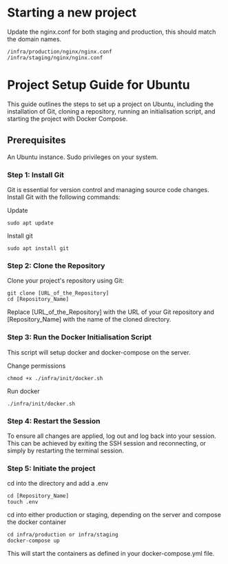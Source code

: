# Starting a new project

Update the nginx.conf for both staging and production, this should match the domain names.

```
/infra/production/nginx/nginx.conf
/infra/staging/nginx/nginx.conf
```

# Project Setup Guide for Ubuntu
This guide outlines the steps to set up a project on Ubuntu, including the installation of Git, cloning a repository, running an initialisation script, and starting the project with Docker Compose.

## Prerequisites
An Ubuntu instance.
Sudo privileges on your system.

### Step 1: Install Git
Git is essential for version control and managing source code changes. Install Git with the following commands:

Update
```
sudo apt update
```
Install git
```
sudo apt install git
```
### Step 2: Clone the Repository
Clone your project's repository using Git:

```
git clone [URL_of_the_Repository]
cd [Repository_Name]
```
Replace [URL_of_the_Repository] with the URL of your Git repository and [Repository_Name] with the name of the cloned directory.

### Step 3: Run the Docker Initialisation Script
This script will setup docker and docker-compose on the server.

Change permissions
```
chmod +x ./infra/init/docker.sh
```
Run docker
```
./infra/init/docker.sh
```

### Step 4: Restart the Session
To ensure all changes are applied, log out and log back into your session. This can be achieved by exiting the SSH session and reconnecting, or simply by restarting the terminal session.

### Step 5: Initiate the project

cd into the directory and add a .env

```
cd [Repository_Name]
touch .env
```
cd into either production or staging, depending on the server and compose the docker container

```
cd infra/production or infra/staging
docker-compose up
```
This will start the containers as defined in your docker-compose.yml file.